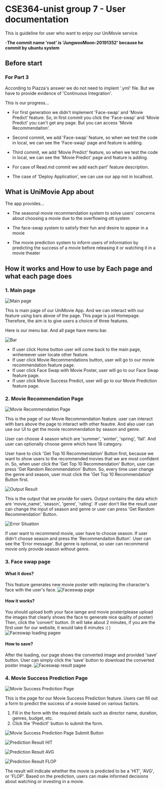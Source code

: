 # CSE364-unist group 7 - User documentation

This is guideline for user who want to enjoy our UniMovie service.

-**The commit name 'root' is 'JungwooMoon-20191352' because he commit by ubuntu system** 

## Before start

### For Part 3

According to Piazza's answer we do not need to implent '.yml' file. But we have to provide evidence of 'Continuous Integration'.

This is our progress...

* For first generation we didn't implement 'Face-swap' and 'Movie Predict' feature. So, in first commit you click the 'Face-swap' and 'Movie Predict' you can't get any page.
But you can access 'Movie Recommendaiton'.

* Second commit, we add 'Face-swap' feature, so when we test the code in local, we can see the 'Face-swap' page and feature is adding.

* Third commit, we add 'Movie Predict' feature, so when we test the code in local, we can see the 'Movie Predict' page and feature is adding.

* For case of Read.md commit we add each part' feature description.

* The case of 'Deploy Application', we can use our app not in localhost.



## What is UniMovie App about

The app provides...
* The seasonal movie recommendation system to solve users' concerns about choosing a movie due to the overflowing ott system

* The face-swap system to satisfy their fun and desire to appear in a movie

* The movie prediction system to inform users of information by predicting the success of a movie before releasing it or watching it in a movie theater

## How it works and How to use by Each page and what each page does

### 1. Main page

![Main page](images/Homepage.PNG)

This is main page of our UniMovie App. And we can interact with our feature using bars abvoe of the page. 
This page is just Homepage. Therefore, the aim is to give users a choice of three features.

Here is our menu bar. And all page have menu bar.

![Bar](images/Menubar.PNG)

* If user click Home button user will come back to the main page, wnhereever user locate other feature.
* If user click Movie Recommendations button, user will go to our movie recommendation feature page.
* If user click Face Swap with Movie Poster, user will go to our Face Swap feature page.
* If user click Movie Success Predict, user will go to our Movie Prediction feature page.

### 2. Movie Recommendation Page

![Movie Recommendation Page](images/Rec_0.PNG)

This is the page of our Movie Recommendation feature. user can interact with bars above the page to interact with other feautre.
And also user can use our UI to get the movie recommendation by season and genre.

User can choose 4 season which are 'summer', 'winter', 'spring', 'fall'. And user can optionally choose genre which have 18 category.

User have to click 'Get Top 10 Recommendation' Button first, because we want to show users to the recommended movies that we are most confident in. So, when user click the 'Get Top 10 Recommendation' Button, user can press 'Get Random Recommendation' Button.
So, every time user change the genre and season, user must click the 'Get Top 10 Recommendation' Button first.

![Output Result](images/Rec_2.PNG)

This is the output that we provide for users. Output contains the data which are 'movie_name', 'season', 'genre', 'rating'. 
If user don't like the result user can change the input of season and genre or user can press 'Get Random Recommendation' Button.

![Error Situation](images/Rec_3.PNG)

If user want to recommend movie, user have to choose season. 
If user didn't choose season and press the 'Recommendaiton Button'. User can see the 'Error message'. 
But genre is optional, so user can recommend movie only provide season without genre.

### 3. Face swap page
#### What it does?
This feature generates new movie poster with replacing the character's face with the user's face.
![Faceswap page](images/faceswap_page.png)

#### How it works?
You should upload both your face iamge and movie poster(please upload the images that clearly shows the face to generate nice quality of poster)
Then, click the 'convert' button. (It will take about 2 minutes, if you are the first user for our website, it would take 6 minutes :( )
![Faceswap loading pagee](images/faceswap_page_loading.png)

#### How to save?
After the loading, our page shows the converted image and provided 'save' button. User can simply click the 'save' button to download the converted poster image.
![Faceswap result pagee](images/faceswap_page_save.png)



### 4. Movie Success Prediction Page

![Movie Success Prediction Page](images/Predict_0.png)

This is the page for our Movie Success Prediction feature. Users can fill out a form to predict the success of a movie based on various factors.



1. Fill in the form with the required details such as director name, duration, genres, budget, etc.
2. Click the 'Predict!' button to submit the form.

![Movie Success Prediction Page Submit Button](images/Predict_1.png)

![Prediction Result HIT](images/Predict_2.png)

![Prediction Result AVG](images/Predict_3.png)

![Prediction Result FLOP](images/Predict_4.png)

The result will indicate whether the movie is predicted to be a 'HIT', 'AVG', or 'FLOP'. 
Based on the prediction, users can make informed decisions about watching or investing in a movie.



